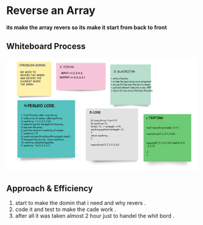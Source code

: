 # Reverse an Array
**its make the array revers so its make it start from back to front**

## Whiteboard Process
![](img/array.png)

## Approach & Efficiency
1. start to make the domin that i need and why revers .
2. code it and test to make the cade work .
3. after all it was taken almost 2 hour just to handel the whit bord .
